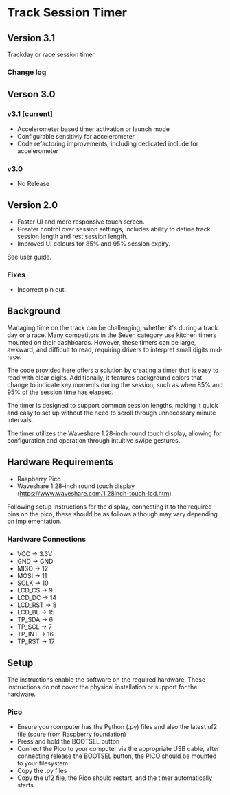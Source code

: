 # Track Session Timer
## Version 3.1
Trackday or race session timer.

### Change log
## Verson 3.0
### v3.1 [current]
* Accelerometer based timer activation or launch mode
* Configurable sensitiviy for accelerometer
* Code refactoring improvements, including dedicated include for accelerometer
### v3.0 
* No Release
## Version 2.0
* Faster UI and more responsive touch screen.
* Greater control over session settings, includes ability to define track session length and rest session length.
* Improved UI colours for 85% and 95% session expiry.

See user guide.

### Fixes
* Incorrect pin out. 

## Background
Managing time on the track can be challenging, whether it's during a track day or a race. Many competitors in the Seven category use kitchen timers mounted on their dashboards. However, these timers can be large, awkward, and difficult to read, requiring drivers to interpret small digits mid-race.

The code provided here offers a solution by creating a timer that is easy to read with clear digits. Additionally, it features background colors that change to indicate key moments during the session, such as when 85% and 95% of the session time has elapsed.

The timer is designed to support common session lengths, making it quick and easy to set up without the need to scroll through unnecessary minute intervals.

The timer utilizes the Waveshare 1.28-inch round touch display, allowing for configuration and operation through intuitive swipe gestures.

## Hardware Requirements 
* Raspberry Pico
* Waveshare 1.28-inch round touch display (https://www.waveshare.com/1.28inch-touch-lcd.htm)

Following setup instructions for the display, connecting it to the required pins on the pico, these should be as follows although may vary depending on implementation.

### Hardware Connections
* VCC    	->    	3.3V
* GND    	->    	GND
* MISO    ->    	12
* MOSI    ->    	11
* SCLK    ->    	10
* LCD_CS  ->    	9
* LCD_DC  ->    	14
* LCD_RST ->    	8
* LCD_BL  ->    	15
* TP_SDA  ->      6
* TP_SCL  ->      7
* TP_INT  ->      16
* TP_RST  ->      17

## Setup
The instructions enable the software on the required hardware.   These instructions do not cover the physical installation or support for the hardware. 
### Pico
* Ensure you rcomputer has the Python (.py) files and also the latest uf2 file (soure from Raspberry foundation)
* Press and hold the BOOTSEL button 
* Connect the Pico to your computer via the appropriate USB cable, after connecting release the BOOTSEL button, the PICO should be mounted to your filesystem.
* Copy the .py files
* Copy the uf2 file, the Pico should restart, and the timer automatically starts.


